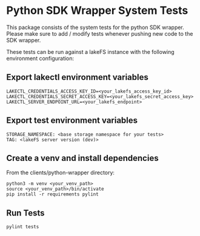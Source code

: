 # Python SDK Wrapper System Tests

This package consists of the system tests for the python SDK wrapper.
Please make sure to add / modify tests whenever pushing new code to the SDK wrapper.

These tests can be run against a lakeFS instance with the following environment configuration:

## Export lakectl environment variables
```
LAKECTL_CREDENTIALS_ACCESS_KEY_ID=<your_lakefs_access_key_id>
LAKECTL_CREDENTIALS_SECRET_ACCESS_KEY=<your_lakefs_secret_access_key>
LAKECTL_SERVER_ENDPOINT_URL=<your_lakefs_endpoint>
```

## Export test environment variables
```
STORAGE_NAMESPACE: <base storage namespace for your tests>
TAG: <lakeFS server version (dev)>
```

## Create a venv and install dependencies

From the clients/python-wrapper directory:
```
python3 -m venv <your_venv_path>
source <your_venv_path>/bin/activate
pip install -r requirements pylint
```

## Run Tests
```
pylint tests
```
